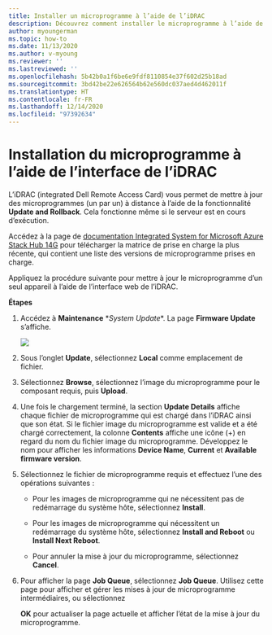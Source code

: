 ```yaml
---
title: Installer un microprogramme à l’aide de l’iDRAC
description: Découvrez comment installer le microprogramme à l’aide de l’iDRAC
author: myoungerman
ms.topic: how-to
ms.date: 11/13/2020
ms.author: v-myoung
ms.reviewer: ''
ms.lastreviewed: ''
ms.openlocfilehash: 5b42b0a1f6be6e9fdf8110854e37f602d25b18ad
ms.sourcegitcommit: 3bd42be22e626564b62e560dc037aed4d462011f
ms.translationtype: HT
ms.contentlocale: fr-FR
ms.lasthandoff: 12/14/2020
ms.locfileid: "97392634"
---
```

# <a name="installing-firmware-using-the-idrac-interface"></a>Installation du microprogramme à l’aide de l’interface de l’iDRAC

L’iDRAC (integrated Dell Remote Access Card) vous permet de mettre à jour des microprogrammes (un par un) à distance à l’aide de la fonctionnalité **Update and Rollback**. Cela fonctionne même si le serveur est en cours d’exécution.

Accédez à la page de [documentation Integrated System for Microsoft Azure Stack Hub 14G](https://www.dell.com/support/home/product-support/product/cloud-for-microsoft-azure-stack14g/docs) pour télécharger la matrice de prise en charge la plus récente, qui contient une liste des versions de microprogramme prises en charge.

Appliquez la procédure suivante pour mettre à jour le microprogramme d’un seul appareil à l’aide de l’interface web de l’iDRAC.

**Étapes**

1.  Accédez à **Maintenance** \**System Update**. La page **Firmware Update** s’affiche.

    ![](media/image-85.png)

2.  Sous l’onglet **Update**, sélectionnez **Local** comme emplacement de fichier.

3.  Sélectionnez **Browse**, sélectionnez l’image du microprogramme pour le composant requis, puis **Upload**.

4.  Une fois le chargement terminé, la section **Update Details** affiche chaque fichier de microprogramme qui est chargé dans l’iDRAC ainsi que son état. Si le fichier image du microprogramme est valide et a été chargé correctement, la colonne **Contents** affiche une icône (+) en regard du nom du fichier image du microprogramme. Développez le nom pour afficher les informations **Device Name**, **Current** et **Available firmware version**.

5.  Sélectionnez le fichier de microprogramme requis et effectuez l’une des opérations suivantes :

    -   Pour les images de microprogramme qui ne nécessitent pas de redémarrage du système hôte, sélectionnez **Install**.

    -   Pour les images de microprogramme qui nécessitent un redémarrage du système hôte, sélectionnez **Install and Reboot** ou **Install Next Reboot**.

    -   Pour annuler la mise à jour du microprogramme, sélectionnez **Cancel**.

6.  Pour afficher la page **Job Queue**, sélectionnez **Job Queue**. Utilisez cette page pour afficher et gérer les mises à jour de microprogramme intermédiaires, ou sélectionnez

    **OK** pour actualiser la page actuelle et afficher l’état de la mise à jour du microprogramme.
    
